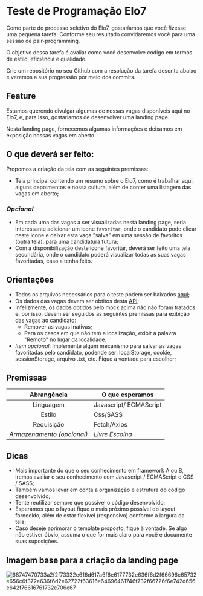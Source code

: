 # Teste de Programação Elo7
Como parte do processo seletivo do Elo7, gostaríamos que você fizesse uma pequena tarefa. Conforme seu resultado convidaremos você para uma sessão de pair-programming.

O objetivo dessa tarefa é avaliar como você desenvolve código em termos de estilo, eficiência e qualidade.

Crie um repositório no seu Github com a resolução da tarefa descrita abaixo e veremos a sua progressão por meio dos commits.

## Feature
Estamos querendo divulgar algumas de nossas vagas disponíveis aqui no Elo7, e, para isso, gostariamos de desenvolver uma landing page.

Nesta landing page, fornecemos algumas informações e deixamos em exposição nossas vagas em aberto.

## O que deverá ser feito:
Propomos a criação da tela com as seguintes premissas:
- Tela principal contendo um resumo sobre o Elo7, como é trabalhar aqui, alguns depoimentos e nossa cultura, além de conter uma listagem das vagas em aberto;

### *Opcional*
- Em cada uma das vagas a ser visualizadas nesta landing page, seria interessante adicionar um icone `favoritar`, onde o candidato pode clicar neste icone e deixar esta vaga "salva" em uma sessão de favoritos (outra tela), para uma candidatura futura;
- Com a disponibilização deste icone favoritar, deverá ser feito uma tela secundária, onde o candidato poderá visualizar todas as suas vagas favoritadas, caso a tenha feito.

## Orientações
- Todos os arquivos necessários para o teste podem ser baixados [aqui](https://s3.amazonaws.com/files.elo7.com.br/candidatos/front-end/teste.zip);
- Os dados das vagas devem ser obtitos desta [API](http://www.mocky.io/v2/5d6fb6b1310000f89166087b);
- Infelizmente, os dados obtidos pelo mock acima não não foram tratados e, por isso, devem ser seguidos as seguintes premissas para exibição das vagas ao candidato:
  - Remover as vagas inativas;
  - Para os casos em que não tem a localização, exibir  a palavra "Remoto" no lugar da localidade.
- *Item opcional*: Implemente algum mecanismo para salvar as vagas favoritadas pelo candidato, podende ser: localStorage, cookie, sessionStorage, arquivo .txt, etc. Fique a vontade para escolher;

## Premissas
| Abrangência                | O que esperamos         |
| :------------------------: | ----------------------- |
| Linguagem                  | Javascript/ ECMAScript  |
| Estilo                     | Css/SASS                |
| Requisição                 | Fetch/Axios             |
| *Armazenamento (opcional)* | *Livre Escolha*         |

## Dicas
- Mais importante do que o seu conhecimento em framework A ou B, iremos avaliar o seu conhecimento com Javascript / ECMAScript  e CSS / SASS;
- Também vamos levar em conta a organização e estrutura do código desenvolvido;
- Tente reutilizar sempre que possível o código desenvolvido;
- Esperamos que o layout fique o mais próximo possível do layout fornecido, além de estar flexível (responsivo) conforme a largura da tela;
- Caso deseje aprimorar o template proposto, fique à vontade. Se algo não estiver óbvio, assuma o que for mais claro para você e documente suas suposições.

## Imagem base para a criação da landing page
![68747470733a2f2f73332e616d617a6f6e6177732e636f6d2f66696c65732e656c6f372e636f6d2e62722f63616e64696461746f732f66726f6e742d656e642f76616761732e706e67](https://user-images.githubusercontent.com/7774041/180889357-426be8e3-9e24-4fe5-b88d-7caebc3ac352.png)

